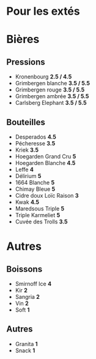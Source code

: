 Pour les extés
==============

# Bières

## Pressions
- Kronenbourg **2.5 / 4.5**
- Grimbergen blanche **3.5 / 5.5**
- Grimbergen rouge **3.5 / 5.5**
- Grimbergen ambrée **3.5 / 5.5**
- Carlsberg Elephant **3.5 / 5.5**

## Bouteilles
- Desperados **4.5**
- Pécheresse **3.5**
- Kriek **3.5**
- Hoegarden Grand Cru **5**
- Hoegarden Blanche **4.5**
- Leffe **4**
- Délirium **5**
- 1664 Blanche **5**
- Chimay Bleue **5**
- Cidre doux Loïc Raison **3**
- Kwak **4.5**
- Maredsous Triple **5**
- Triple Karmeliet **5**
- Cuvée des Trolls **3.5**

# Autres

## Boissons
- Smirnoff Ice **4**
- Kir **2**
- Sangria **2**
- Vin **2**
- Soft **1**

## Autres
- Granita **1**
- Snack **1**
